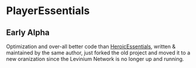 # PlayerEssentials
## Early Alpha
Optimization and over-all better code than [HeroicEssentials][essentials], written & maintained by the same author, just forked the old project and moved it to a new oranization since the Levinium Network is no longer up and running.

[essentials]: https://github.com/rileycalhoun/heroicessentials
